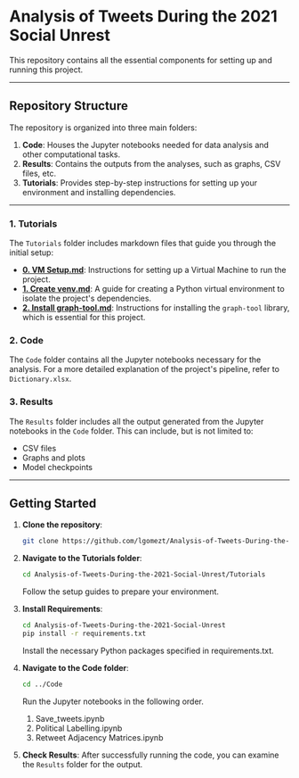 # Analysis of Tweets During the 2021 Social Unrest

This repository contains all the essential components for setting up and running this project.

---

## Repository Structure

The repository is organized into three main folders:

1. **Code**: Houses the Jupyter notebooks needed for data analysis and other computational tasks.
2. **Results**: Contains the outputs from the analyses, such as graphs, CSV files, etc.
3. **Tutorials**: Provides step-by-step instructions for setting up your environment and installing dependencies.

---

### 1. Tutorials

The `Tutorials` folder includes markdown files that guide you through the initial setup:

- **[0. VM Setup.md](https://github.com/lgomezt/Analysis-of-Tweets-During-the-2021-Social-Unrest/blob/main/Tutorials/0.%20VM%20Setup.md)**: Instructions for setting up a Virtual Machine to run the project.
- **[1. Create venv.md](https://github.com/lgomezt/Analysis-of-Tweets-During-the-2021-Social-Unrest/blob/main/Tutorials/1.%20Create%20venv.md)**: A guide for creating a Python virtual environment to isolate the project's dependencies.
- **[2. Install graph-tool.md](https://github.com/lgomezt/Analysis-of-Tweets-During-the-2021-Social-Unrest/blob/main/Tutorials/2.%20Install%20graph-tool.md)**: Instructions for installing the `graph-tool` library, which is essential for this project.

### 2. Code

The `Code` folder contains all the Jupyter notebooks necessary for the analysis. For a more detailed explanation of the project's pipeline, refer to `Dictionary.xlsx`.

### 3. Results

The `Results` folder includes all the output generated from the Jupyter notebooks in the `Code` folder. This can include, but is not limited to:

- CSV files
- Graphs and plots
- Model checkpoints

---

## Getting Started

1. **Clone the repository**: 
    ```bash
    git clone https://github.com/lgomezt/Analysis-of-Tweets-During-the-2021-Social-Unrest.git
    ```
2. **Navigate to the Tutorials folder**: 
    ```bash
    cd Analysis-of-Tweets-During-the-2021-Social-Unrest/Tutorials
    ```
    Follow the setup guides to prepare your environment.

3. **Install Requirements**:
    ```bash
    cd Analysis-of-Tweets-During-the-2021-Social-Unrest
    pip install -r requirements.txt
    ```
    Install the necessary Python packages specified in requirements.txt.

3. **Navigate to the Code folder**: 
    ```bash
    cd ../Code
    ```
    Run the Jupyter notebooks in the following order.
   1. Save_tweets.ipynb
   2. Political Labelling.ipynb
   3. Retweet Adjacency Matrices.ipynb

5. **Check Results**: After successfully running the code, you can examine the `Results` folder for the output.
